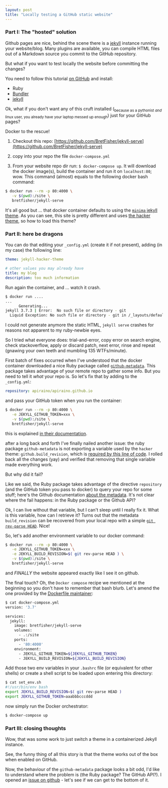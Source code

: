 ```yaml
---
layout: post
title: "Locally testing a GitHub static website"
---
```


### Part I: The "hosted" solution

Github pages are nice, behind the scene there is a [jekyll](https://github.com/jekyll/jekyll) instance running your website/blog. Many plugins are available, you can compile HTML files out of a Markdown source you commit to the GitHub repository.

But what if you want to test locally the website before committing the changes?

You need to follow this tutorial [on GitHub](https://help.github.com/articles/setting-up-your-github-pages-site-locally-with-jekyll) and install:
- Ruby
- [Bundler](https://bundler.io)
- [jekyll](https://github.com/jekyll/jekyll)

Ok, what if you don't want any of this cruft installed (<sub>because as a pythonist *and* linux user, you already have your laptop messed up enough</sub>) just for your GitHub pages?

Docker to the rescue!

1) Checkout this repo: [https://github.com/BretFisher/jekyll-serve](https://github.com/BretFisher/jekyll-serve)

2) copy into your repo the file `docker-compose.yml`

3) From your website repo dir run: `$ docker-compose up`. It will download the docker image(s), build the container and run it on `localhost:80`; wow. This command (almost) equals to the following docker bash command:
``` bash
$ docker run --rm -p 80:4000 \
   -v $(pwd):/site \
   bretfisher/jekyll-serve
```

It's all good but ... that docker container defaults to using the [`minima` jekyll theme](https://jekyll.github.io/minima). As you can see, this site is pretty different and uses [the hacker theme](https://github.com/pages-themes/hacker), so how to load this theme?

### Part II: here be dragons

You can do that editing your `_config.yml` (create it if not present), adding (in my case) the following line:
``` yaml
theme: jekyll-hacker-theme

# other values you may already have
title: my blog
description: too much information
```

Run again the container, and ... watch it crash.
``` bash
$ docker run ....
...
      Generating...
jekyll 3.7.3 | Error:  No such file or directory - git
  Liquid Exception: No such file or directory - git in /_layouts/default.html
```

I could not generate anymore the static HTML, `jekyll serve` crashes for reasons not apparent to my ruby-newbie eyes.

So I tried what everyone does: trial-and-error, copy error on search engine, check stackoverflow, apply or discard patch, next error, rinse and repeat (gnawing your own teeth and mumbling 135 WTFs/minute).

First batch of fixes occurred when I've understood that the docker container downloaded a nice Ruby package called [`github-metadata`](https://github.com/jekyll/github-metadata). This package takes advantage of your remote repo to gather some info. But you need to tell it *what* your repo is. So let's fix that by adding to the `_config.yml`:
``` yaml
repository: apiraino/apiraino.github.io
```
and pass your GitHub token when you run the container:
``` bash
$ docker run --rm -p 80:4000 \
   -e JEKYLL_GITHUB_TOKEN=xxx \
   -v $(pwd):/site \
   bretfisher/jekyll-serve
```

this is explained [in their documentation](https://github.com/jekyll/github-metadata/blob/master/docs/configuration.md#configuration).

after a long back and forth I've finally nailed another issue: the ruby package `github-metadata` is not exporting a variable used by the `hacker` theme: `github.build_revision`, which is [required by this line of code](https://github.com/pages-themes/hacker/blob/master/_layouts/default.html#l7). I rolled back all the changes (yay) and verified that removing that single variable made everything work.

But why did it fail?

Like we said, the Ruby package takes advantage of the directive `repository` (and the GitHub token you pass to docker) to query your repo for some stuff; here's the Github documentation [about the metadata](https://help.github.com/articles/repository-metadata-on-github-pages). It's not clear where the fail happens: in the Ruby package or the Github API?

Ok, I can live without that variable, but I can't sleep until I really fix it. What is this variable, how can I retrieve it? Turns out that the metadata `build_revision` can be recovered from your local repo with a simple [`git rev-parse HEAD`](https://github.com/jekyll/github-metadata/blob/master/docs/configuration.md#overrides). Nice!

So, let's add another environment variable to our docker command:
``` bash
$ docker run --rm -p 80:4000 \
   -e JEKYLL_GITHUB_TOKEN=xxx \
   -e JEKYLL_BUILD_REVISION=$( git rev-parse HEAD ) \
   -v $(pwd):/site \
   bretfisher/jekyll-serve
```

and *FINALLY* the website appeared exactly like I see it on github.

The final touch? Oh, the `Docker compose` recipe we mentioned at the beginning so you don't have to remember that bash blurb. Let's amend the one provided by the [Dockerfile maintainer](https://github.com/BretFisher/jekyll-serve/blob/master/docker-compose.yml):

``` bash
$ cat docker-compose.yml
version: '3.7'

services:
  jekyll:
    image: bretfisher/jekyll-serve
    volumes:
      - .:/site
    ports:
      - '80:4000'
    environment:
      - JEKYLL_GITHUB_TOKEN=${JEKYLL_GITHUB_TOKEN}
      - JEKYLL_BUILD_REVISION=${JEKYLL_BUILD_REVISION}
```

Add those two env variables in your `.bashrc` file (or equivalent for other shells) or create a shell script to be loaded upon entering this directory:
``` bash
$ cat set_env.sh
#!/usr/bin/env bash
export JEKYLL_BUILD_REVISION=$( git rev-parse HEAD )
export JEKYLL_GITHUB_TOKEN=aaabbbcccddd
```

now simply run the Docker orchestrator:
``` bash
$ docker-compose up
```

### Part III: closing thoughts

Wow, that was some work to just switch a theme in a containerized Jekyll instance.

See, the funny thing of all this story is that the theme works out of the box when enabled on GitHub.

Now, the behaviour of the `github-metadata` package looks a bit odd, I'd like to understand where the problem is (the Ruby package? The GitHub API?). I opened an [issue on github](https://github.com/jekyll/github-metadata/issues/131) - let's see if we can get to the bottom of it.
